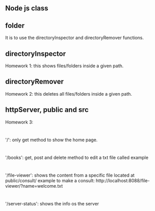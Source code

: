 ## Node js class

## folder
It is to use the directoryInspector and directoryRemover functions.
## directoryInspector
Homework 1: this shows files/folders inside a given path.

## directoryRemover
Homework 2: this deletes all files/folders inside a given path.

## httpServer, public and src
Homework 3:
#
'/': only get method to show the home page.
#
'/books': get, post and delete method to edit a txt file called example
#
'/file-viewer': shows the content from a specific file located at public/consult/ 
example to make a consult: http://localhost:8088/file-viewer/?name=welcome.txt
#
'/server-status': shows the info os the server
